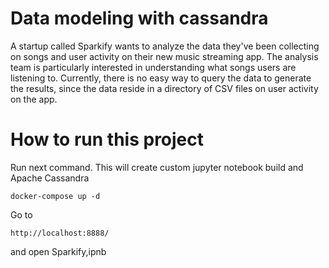# Data modeling with cassandra

A startup called Sparkify wants to analyze the data they've been collecting on songs and user activity on their new music streaming app. The analysis team is particularly interested in understanding what songs users are listening to. Currently, there is no easy way to query the data to generate the results, since the data reside in a directory of CSV files on user activity on the app.

# How to run this project

Run next command. This will create custom jupyter notebook build and Apache Cassandra
```shell
docker-compose up -d
```
Go to 
```shell
http://localhost:8888/
```
and open Sparkify,ipnb
